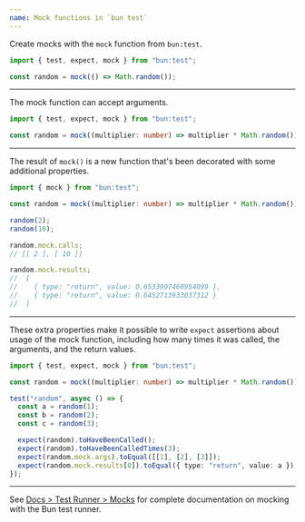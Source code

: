 ```yaml
---
name: Mock functions in `bun test`
---
```


Create mocks with the `mock` function from `bun:test`.

```ts
import { test, expect, mock } from "bun:test";

const random = mock(() => Math.random());
```

---

The mock function can accept arguments.

```ts
import { test, expect, mock } from "bun:test";

const random = mock((multiplier: number) => multiplier * Math.random());
```

---

The result of `mock()` is a new function that's been decorated with some additional properties.

```ts
import { mock } from "bun:test";

const random = mock((multiplier: number) => multiplier * Math.random());

random(2);
random(10);

random.mock.calls;
// [[ 2 ], [ 10 ]]

random.mock.results;
//  [
//    { type: "return", value: 0.6533907460954099 },
//    { type: "return", value: 0.6452713933037312 }
//  ]
```

---

These extra properties make it possible to write `expect` assertions about usage of the mock function, including how many times it was called, the arguments, and the return values.

```ts
import { test, expect, mock } from "bun:test";

const random = mock((multiplier: number) => multiplier * Math.random());

test("random", async () => {
  const a = random(1);
  const b = random(2);
  const c = random(3);

  expect(random).toHaveBeenCalled();
  expect(random).toHaveBeenCalledTimes(3);
  expect(random.mock.args).toEqual([[1], [2], [3]]);
  expect(random.mock.results[0]).toEqual({ type: "return", value: a });
});
```

---

See [Docs > Test Runner > Mocks](/docs/test/mocks) for complete documentation on mocking with the Bun test runner.
